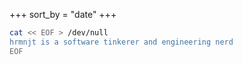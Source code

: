 +++
sort_by = "date"
+++

```bash
cat << EOF > /dev/null
hrmnjt is a software tinkerer and engineering nerd
EOF
```
